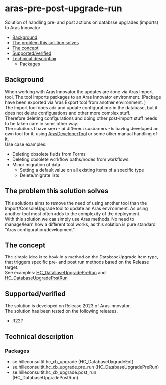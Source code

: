 # aras-pre-post-upgrade-run

Solution of handling pre- and post actions on database upgrades (imports) to Aras Innovator

- [Background](#background)
- [The problem this solution solves](#the-problem-this-solution-solves)
- [The concept](#the-concept)
- [Supported/verified](#supportedverified)
- [Technical description](#technical-description)
  - [Packages](#packages)

## Background

When working with Aras Innovator the updates are done via Aras Import tool. The tool imports packages to an Aras Innovator environment. (Package have been exported via Aras Export tool from another environment. )  
The Import tool does add and update configurations in the database, but it does not delete configurations and other more complex stuff.  
Therefore deleting configurations and doing other post-import stuff needs to be taken care in some other way.  
The solutions I have seen - at different customers - is having developed an own tool for it, using [ArasDeveloperTool](https://github.com/polyfacet/ArasDeveloperTool) or some other manual handling of it.  
Use case examples:  

- Deleting obsolete fields from Forms
- Deleting obsolete workflow paths/nodes from workflows.
- Minor migration of data
  - Setting a default value on all existing items of a specific type
  - Delete/migrate lists

## The problem this solution solves

This solutions aims to remove the need of using another tool than the Import/ConsoleUpgrade tool to update an Aras environment. As using another tool most often adds to the complexity of the deployment.  
With this solution we can simply use Aras methods. No need to manage/learn how a different tool works, as this solution is pure standard "Aras configuration/development"

## The concept

The simple idea is to hook in a method on the DatabaseUpgrade item type, that triggers specific pre- and post run methods based on the Release target.  
See examples: [HC_DatabaseUpgradePreRun](./src/packages/pre_run/Import/Method/HC_DatabaseUpgradePreRun.xml) and [HC_DatabaseUpgradePostRun](./src/packages/post_run/Import/Method/HC_DatabaseUpgradePostRun.xml)

## Supported/verified

The solution is developed on Release 2023 of Aras Innovator.  
The solution has been tested on the following releases.

- R22?

## Technical description

### Packages

- se.hilleconsultit.hc_db_upgrade (HC_DatabaseUpgradeExt)
- se.hilleconsultit.hc_db_upgrade.pre_run (HC_DatabaseUpgradePreRun)
- se.hilleconsultit.hc_db_upgrade.post_run (HC_DatabaseUpgradePostRun)

